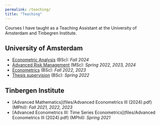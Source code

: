 ```yaml
---
permalink: /teaching/
title: "Teaching"
---
```


Courses I have taught as a Teaching Assistant at the University of Amsterdam and Tinbegren Institute. 

## University of Amsterdam
- [Econometric Analysis][def] (BSc): *Fall 2024*
- [Advanced Risk Management][def2] (MSc): *Spring 2022, 2023, 2024*
- [Econometrics][def3] (BSc): *Fall 2022, 2023*
- [Thesis supervision][def4] (BSc): *Spring 2022*

## Tinbergen Institute
- [Advanced Mathematics](files/Advanced Econometrics III (2024).pdf) (MPhil): *Fall 2021, 2022, 2023*
- [Advanced Econometrics III: Time Series Econometrics](files/Advanced Econometrics III (2024).pdf) (MPhil): *Spring 2021* 



[def]: https://coursecatalogue.uva.nl/xmlpages/page/2024-2025-en/search-course/course/122213
[def2]: https://coursecatalogue.uva.nl/xmlpages/page/2024-2025-en/search-course/course/120496
[def3]: https://coursecatalogue.uva.nl/xmlpages/page/2024-2025-en/search-course/course/120544
[def4]: https://coursecatalogue.uva.nl/xmlpages/page/2024-2025-en/search-course/course/120736